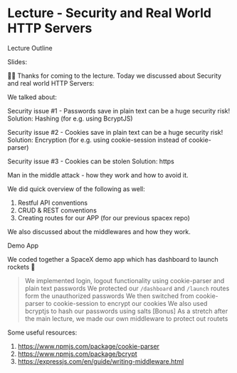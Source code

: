 # Lecture - Security and Real World HTTP Servers

Lecture Outline

Slides:

👋🏻 Thanks for coming to the lecture. Today we discussed about Security and real world HTTP Servers:

We talked about:

Security issue #1 - Passwords save in plain text can be a huge security risk!
Solution: Hashing (for e.g. using BcryptJS)


Security issue #2 - Cookies save in plain text can be a huge security risk!
Solution: Encryption (for e.g. using cookie-session instead of cookie-parser)


Security issue #3 - Cookies can be stolen
Solution: https 

Man in the middle attack - how they work and how to avoid it.

We did quick overview of the following as well:

1. Restful API conventions
2. CRUD & REST conventions
3. Creating routes for our APP (for our previous spacex repo)

We also discussed about the middlewares and how they work. 


Demo App

We coded together a SpaceX demo app which has dashboard to launch rockets 🚀

> We implemented login, logout functionality using cookie-parser and plain text passwords
> We protected our `/dashboard` and `/launch` routes form the unauthorized passwords
> We then switched from cookie-parser to cookie-session to encrypt our cookies
> We also used bcryptjs to hash our passwords using salts
>  [Bonus] As a stretch after the main lecture, we made our own middleware to protect out routets 

Some useful resources:
1. https://www.npmjs.com/package/cookie-parser
2. https://www.npmjs.com/package/bcrypt
3. https://expressjs.com/en/guide/writing-middleware.html